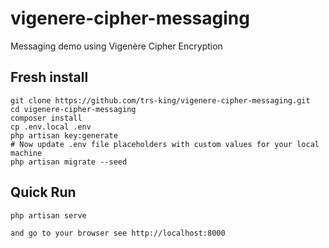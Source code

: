 # vigenere-cipher-messaging
Messaging demo using Vigenère Cipher Encryption

## Fresh install

    git clone https://github.com/trs-king/vigenere-cipher-messaging.git
    cd vigenere-cipher-messaging
    composer install
    cp .env.local .env
    php artisan key:generate
    # Now update .env file placeholders with custom values for your local machine
    php artisan migrate --seed

## Quick Run

    php artisan serve

    and go to your browser see http://localhost:8000